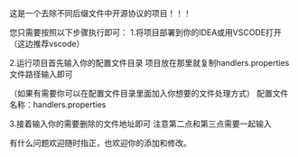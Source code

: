 这是一个去除不同后缀文件中开源协议的项目！！！

您只需要按照以下步骤执行即可：
1.将项目部署到你的IDEA或用VSCODE打开（这边推荐vscode）

2.运行项目首先输入你的配置文件目录
项目放在那里就复制handlers.properties文件路径输入即可

（如果有需要你可以在配置文件目录里面加入你想要的文件处理方式）
配置文件名称：handlers.properties

3.接着输入你的需要删除的文件地址即可
注意第二点和第三点需要一起输入



有什么问题欢迎随时指正，也欢迎你的添加和修改。
